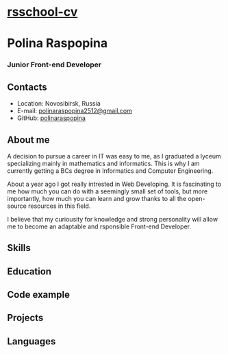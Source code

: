 # [rsschool-cv](https://github.com/polinaraspopina/rsschool-cv)
# Polina Raspopina
### Junior Front-end Developer
## Contacts
- Location: Novosibirsk, Russia
- E-mail: polinaraspopina2512@gmail.com
- GitHub: [polinaraspopina](https://github.com/polinaraspopina)
## About me
A decision to pursue a career in IT was easy to me, as I graduated a lyceum specializing mainly in mathematics and informatics. This is why I am currently getting a BCs degree in Informatics and Computer Engineering.

About a year ago I got really intrested in Web Developing. It is fascinating to me how much you can do with a seemingly small set of tools, but more importantly, how much you can learn and grow thanks to all the open-source resources in this field.

I believe that my curiousity for knowledge and strong personality will allow me to become an adaptable and rsponsible Front-end Developer.
## Skills

## Education

## Code example

## Projects

## Languages